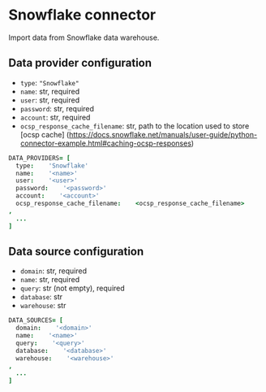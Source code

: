 # Snowflake connector

Import data from Snowflake data warehouse.

## Data provider configuration

* `type`: `"Snowflake"`
* `name`: str, required
* `user`: str, required
* `password`: str, required
* `account`: str, required
* `ocsp_response_cache_filename`: str, path to the location used to store [ocsp cache] (https://docs.snowflake.net/manuals/user-guide/python-connector-example.html#caching-ocsp-responses)

```coffee
DATA_PROVIDERS= [
  type:    'Snowflake'
  name:    '<name>'
  user:    '<user>'
  password:    '<password>'
  account:    '<account>'
  ocsp_response_cache_filename:    <ocsp_response_cache_filename>
,
  ...
]
```


## Data source configuration

* `domain`: str, required
* `name`: str, required
* `query`: str (not empty), required
* `database`: str
* `warehouse`: str

```coffee
DATA_SOURCES= [
  domain:    '<domain>'
  name:    '<name>'
  query:    '<query>'
  database:    '<database>'
  warehouse:    '<warehouse>'
,
  ...
]
```